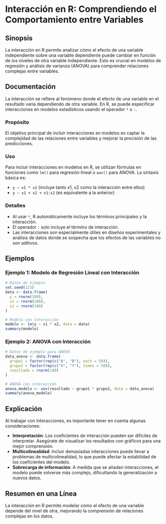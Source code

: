 <!--
Meta Description: # Interacción en R: Comprendiendo el Comportamiento entre Variables ## Sinopsis La interacción en R permite analizar cómo el efecto de una variable in...
Meta Keywords: interacción, los, interacciones, una, variable
-->

# Interacción en R: Comprendiendo el Comportamiento entre Variables

## Sinopsis
La interacción en R permite analizar cómo el efecto de una variable independiente sobre una variable dependiente puede cambiar en función de los niveles de otra variable independiente. Esto es crucial en modelos de regresión y análisis de varianza (ANOVA) para comprender relaciones complejas entre variables.

## Documentación
La interacción se refiere al fenómeno donde el efecto de una variable en el resultado varía dependiendo de otra variable. En R, se puede especificar interacciones en modelos estadísticos usando el operador `*` o `:`. 

### Propósito
El objetivo principal de incluir interacciones en modelos es captar la complejidad de las relaciones entre variables y mejorar la precisión de las predicciones.

### Uso
Para incluir interacciones en modelos en R, se utilizan fórmulas en funciones como `lm()` para regresión lineal o `aov()` para ANOVA. La sintaxis básica es:

- `y ~ x1 * x2` (incluye tanto x1, x2 como la interacción entre ellos)
- `y ~ x1 + x2 + x1:x2` (es equivalente a la anterior)

### Detalles
- Al usar `*`, R automáticamente incluye los términos principales y la interacción.
- El operador `:` solo incluye el término de interacción.
- Las interacciones son especialmente útiles en diseños experimentales y análisis de datos donde se sospecha que los efectos de las variables no son aditivos.

## Ejemplos
### Ejemplo 1: Modelo de Regresión Lineal con Interacción
```R
# Datos de ejemplo
set.seed(123)
data <- data.frame(
  y = rnorm(100),
  x1 = rnorm(100),
  x2 = rnorm(100)
)

# Modelo con interacción
modelo <- lm(y ~ x1 * x2, data = data)
summary(modelo)
```

### Ejemplo 2: ANOVA con Interacción
```R
# Datos de ejemplo para ANOVA
data_anova <- data.frame(
  grupo1 = factor(rep(c("A", "B"), each = 50)),
  grupo2 = factor(rep(c("X", "Y"), times = 50)),
  resultado = rnorm(100)
)

# ANOVA con interacción
anova_modelo <- aov(resultado ~ grupo1 * grupo2, data = data_anova)
summary(anova_modelo)
```

## Explicación
Al trabajar con interacciones, es importante tener en cuenta algunas consideraciones:

- **Interpretación**: Los coeficientes de interacción pueden ser difíciles de interpretar. Asegúrate de visualizar los resultados con gráficos para una mejor comprensión.
- **Multicolinealidad**: Incluir demasiadas interacciones puede llevar a problemas de multicolinealidad, lo que puede afectar la estabilidad de los coeficientes del modelo.
- **Sobrecarga de información**: A medida que se añaden interacciones, el modelo puede volverse más complejo, dificultando la generalización a nuevos datos.

## Resumen en una Línea
La interacción en R permite modelar cómo el efecto de una variable depende del nivel de otra, mejorando la comprensión de relaciones complejas en los datos.
